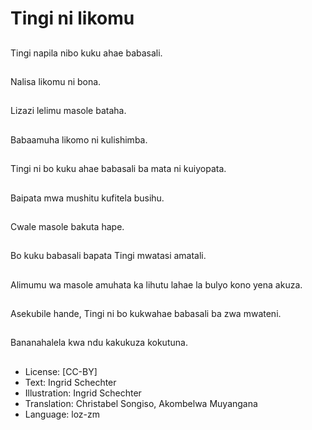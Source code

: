 # Tingi ni likomu

##
Tingi napila nibo kuku ahae babasali.

##
Nalisa likomu ni bona.

##
Lizazi lelimu masole bataha.

##
Babaamuha likomo ni kulishimba.

##
Tingi ni bo kuku ahae babasali ba mata ni kuiyopata.

##
Baipata mwa mushitu kufitela busihu.

##
Cwale masole bakuta hape.

##
Bo kuku babasali bapata Tingi mwatasi amatali.

##
Alimumu wa masole amuhata ka lihutu lahae la bulyo kono yena akuza.

##
Asekubile hande, Tingi ni bo kukwahae babasali ba zwa mwateni.

##
Bananahalela kwa ndu kakukuza kokutuna.

##
* License: [CC-BY]
* Text: Ingrid Schechter
* Illustration: Ingrid Schechter
* Translation: Christabel Songiso, Akombelwa Muyangana
* Language: loz-zm
